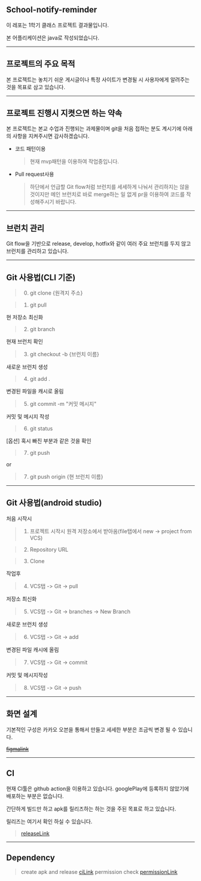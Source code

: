 ## School-notify-reminder

이 레포는 1학기 클래스 프로젝트 결과물입니다.

본 어플리케이션은 java로 작성되었습니다.

---

## 프로젝트의 주요 목적

본 프로젝트는 놓치기 쉬운 게시글이나 특정 사이트가 변경될 시 사용자에게 알려주는 것을 목표로 삼고 있습니다.

---

## 프로젝트 진행시 지켯으면 하는 약속

본 프로젝트는 본교 수업과 진행되는 과제물이며 git을 처음 접하는 분도 계시기에 아래의 사항을 지켜주시면 감사하겠습니다.


- 코드 패턴이용

  > 현재 mvp패턴을 이용하여 작업중입니다.


- Pull request사용
  > 하단에서 언급할 Git flow처럼 브런치를 세세하게 나눠서 관리하지는 않을 것이지만 메인 브런치로 바로 merge하는 일 없게 pr을 이용하여 코드를 작성해주시기 바랍니다.


---

## 브런치 관리

Git flow을 기반으로 release, develop, hotfix와 같이 여러 주요 브런치를 두지 않고 브런치를 관리하고 있습니다.


---

## Git 사용법(CLI 기준)

> 0. git clone {원격지 주소}

> 1. git pull

현 저장소 최신화

> 2. git branch

현재 브런치 확인

> 3. git checkout -b {브런치 이름}

새로운 브런치 생성

> 4. git add .

변경된 파일을 캐시로 올림

> 5. git commit -m "커밋 메시지"

커밋 및 메시지 작성

> 6. git status

[옵션] 혹시 빠진 부분과 같은 것을 확인

> 7. git push

or

> 7. git push origin {현 브런치 이름}

---

## Git 사용법(android studio)

처음 시작시

> 1. 프로젝트 시작시 원격 저장소에서 받아옴(file탭에서 new -> project from VCS)

> 2. Repository URL

> 3. Clone

작업후

> 4. VCS탭 -> Git -> pull

저장소 최신화

> 5. VCS탭 -> Git -> branches -> New Branch

새로운 브런치 생성

> 6. VCS탭 -> Git -> add

변경된 파일 캐시에 올림

> 7. VCS탭 -> Git -> commit

커밋 및 메시지작성

> 8. VCS탭 -> Git -> push


---

## 화면 설계

기본적인 구성은 카카오 오븐을 통해서 만들고 세세한 부분은 조금씩 변경 될 수 있습니다.

<del>[figmalink]</del>

---

## CI

현재 CI툴은 github action을 이용하고 있습니다. googlePlay에 등록하지 않았기에 배포하는 부분은 없습니다.

간단하게 빌드만 하고 apk를 릴리즈하는 하는 것을 주된 목표로 하고 있습니다.

릴리즈는 여기서 확인 하실 수 있습니다.

> [releaseLink]

---

## Dependency

> create apk and release [ciLink]
> permission check [permissionLink]


[releaselink]: https://github.com/aglide100/school-notify-reminder/releases
[figmalink]: https://www.figma.com/file/GLhBBLaehuzTEQfwNh9zG8/class-project?node-id=0%3A1
[cilink]: https://github.com/ShaunLWM/action-release-debugapk
[permissionLink]: https://github.com/gun0912/tedpermission
